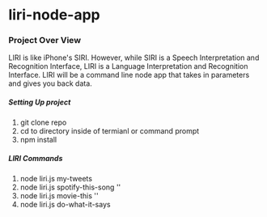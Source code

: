 # liri-node-app

<h3>Project Over View</h3>
<p>LIRI is like iPhone's SIRI. However, while SIRI is a Speech Interpretation and Recognition Interface, LIRI is a Language Interpretation and Recognition Interface. LIRI will be a command line node app that takes in parameters and gives you back data.</p>

<h5>Setting Up project</h5>

<ol>
<li>git clone repo</li>
<li>cd to directory inside of termianl or command prompt</li>
<li>npm install</li>
</ol>

<h5>LIRI Commands</h5>

<ol>
<li>node liri.js my-tweets</li>
<li>node liri.js spotify-this-song '<song name here>'</li>
<li>node liri.js movie-this '<movie name here>'</li>
<li>node liri.js do-what-it-says</li>
</ol>




